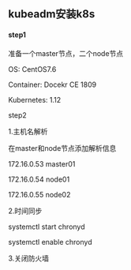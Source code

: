 ## kubeadm安装k8s

#### step1 

准备一个master节点，二个node节点

OS: CentOS7.6

Container: Docekr CE 1809

Kubernetes: 1.12

step2

1.主机名解析

在master和node节点添加解析信息

172.16.0.53 master01

172.16.0.54 node01

172.16.0.55 node02

2.时间同步

systemctl start chronyd

systemctl enable chronyd

3.关闭防火墙

